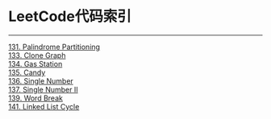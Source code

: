 # LeetCode代码索引

------
[131. Palindrome Partitioning](https://github.com/wuleibupt/Algorithm/blob/master/leetcode/partition.cpp)<br>
[133. Clone Graph](https://github.com/wuleibupt/Algorithm/blob/master/leetcode/cloneGraph.cpp)<br>
[134. Gas Station](https://github.com/wuleibupt/Algorithm/blob/master/leetcode/gas-station.cpp)<br>
[135. Candy](https://github.com/wuleibupt/Algorithm/blob/master/leetcode/candy.cpp)<br>
[136. Single Number](https://github.com/wuleibupt/Algorithm/blob/master/leetcode/singleNumber1.cpp)<br>
[137. Single Number II](https://github.com/wuleibupt/Algorithm/blob/master/leetcode/singleNumber2.cpp)<br>
[139. Word Break](https://github.com/wuleibupt/Algorithm/blob/master/leetcode/wordBreak1.cpp)<br>
[141. Linked List Cycle](https://github.com/wuleibupt/Algorithm/blob/master/leetcode/hasCycle.cpp)<br>